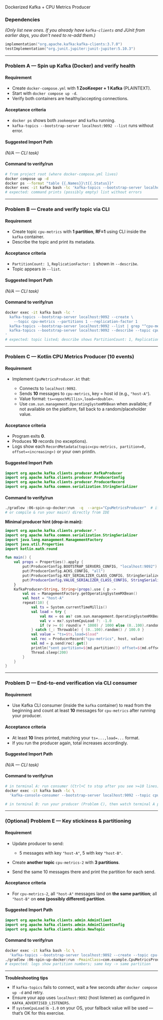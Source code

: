 Dockerized Kafka + CPU Metrics Producer

### Dependencies

*(Only list new ones. If you already have `kafka-clients` and JUnit from earlier days, you don’t need to re-add them.)*

```kotlin
implementation("org.apache.kafka:kafka-clients:3.7.0")
testImplementation("org.junit.jupiter:junit-jupiter:5.10.3")
```

---

### Problem A — Spin up Kafka (Docker) and verify health

#### Requirement

* Create `docker-compose.yml` with **1 ZooKeeper + 1 Kafka** (PLAINTEXT).
* Start with `docker compose up -d`.
* Verify both containers are healthy/accepting connections.

#### Acceptance criteria

* `docker ps` shows both `zookeeper` and `kafka` running.
* `kafka-topics --bootstrap-server localhost:9092 --list` runs without error.

#### Suggested Import Path

*(N/A — CLI task)*

#### Command to verify/run

```bash
# from project root (where docker-compose.yml lives)
docker compose up -d
docker ps --format "table {{.Names}}\t{{.Status}}"
docker exec -it kafka bash -lc 'kafka-topics --bootstrap-server localhost:9092 --list'
# expected: command prints (possibly empty) list without errors
```

---

### Problem B — Create and verify topic via CLI

#### Requirement

* Create topic `cpu-metrics` with **1 partition**, **RF=1** using CLI inside the `kafka` container.
* Describe the topic and print its metadata.

#### Acceptance criteria

* `PartitionCount: 1`, `ReplicationFactor: 1` shown in `--describe`.
* Topic appears in `--list`.

#### Suggested Import Path

*(N/A — CLI task)*

#### Command to verify/run

```bash
docker exec -it kafka bash -lc '
  kafka-topics --bootstrap-server localhost:9092 --create \
    --topic cpu-metrics --partitions 1 --replication-factor 1
  kafka-topics --bootstrap-server localhost:9092 --list | grep "^cpu-metrics$"
  kafka-topics --bootstrap-server localhost:9092 --describe --topic cpu-metrics
'
# expected: topic listed; describe shows PartitionCount: 1, ReplicationFactor: 1
```

---

### Problem C — Kotlin CPU Metrics Producer (10 events)

#### Requirement

* Implement `CpuMetricsProducer.kt` that:

  * Connects to `localhost:9092`.
  * Sends **10** messages to `cpu-metrics`, key = host id (e.g., `"host-A"`).
  * Value format: `ts=<epochMillis>,load=<double>`.
  * Use `com.sun.management.OperatingSystemMXBean` when available; if not available on the platform, fall back to a random/placeholder value.

#### Acceptance criteria

* Program exits **0**.
* Produces **10** records (no exceptions).
* Logs show each `RecordMetadata(topic=cpu-metrics, partition=0, offset=<increasing>)` or your own println.

#### Suggested Import Path

```kotlin
import org.apache.kafka.clients.producer.KafkaProducer
import org.apache.kafka.clients.producer.ProducerConfig
import org.apache.kafka.clients.producer.ProducerRecord
import org.apache.kafka.common.serialization.StringSerializer
```

#### Command to verify/run

```bash
./gradlew :06-spin-up-docker:run  -q  --args="CpuMetricsProducer"  # if you wire an application plugin entry, or just run the class from IDE
# or compile & run your main() directly from IDE
```

**Minimal producer hint (drop-in main):**

```kotlin
import org.apache.kafka.clients.producer.*
import org.apache.kafka.common.serialization.StringSerializer
import java.lang.management.ManagementFactory
import java.util.Properties
import kotlin.math.round

fun main() {
    val props = Properties().apply {
        put(ProducerConfig.BOOTSTRAP_SERVERS_CONFIG, "localhost:9092")
        put(ProducerConfig.ACKS_CONFIG, "all")
        put(ProducerConfig.KEY_SERIALIZER_CLASS_CONFIG, StringSerializer::class.java.name)
        put(ProducerConfig.VALUE_SERIALIZER_CLASS_CONFIG, StringSerializer::class.java.name)
    }
    KafkaProducer<String, String>(props).use { p ->
        val os = ManagementFactory.getOperatingSystemMXBean()
        val host = "host-A"
        repeat(10) {
            val ts = System.currentTimeMillis()
            val load = try {
                val mx = os as? com.sun.management.OperatingSystemMXBean
                val v = mx?.systemCpuLoad ?: -1.0
                if (v >= 0) round(v * 1000) / 1000 else (0..100).random() / 100.0
            } catch (_: Throwable) { (0..100).random() / 100.0 }
            val value = "ts=$ts,load=$load"
            val rec = ProducerRecord("cpu-metrics", host, value)
            val md = p.send(rec).get()
            println("sent partition=${md.partition()} offset=${md.offset()} value=$value")
            Thread.sleep(200)
        }
    }
}
```

---

### Problem D — End-to-end verification via CLI consumer

#### Requirement

* Use Kafka CLI consumer (inside the `kafka` container) to read from the beginning and count at least **10** messages for `cpu-metrics` after running your producer.

#### Acceptance criteria

* At least **10** lines printed, matching your `ts=...,load=...` format.
* If you run the producer again, total increases accordingly.

#### Suggested Import Path

*(N/A — CLI task)*

#### Command to verify/run

```bash
# in terminal A: run consumer (Ctrl+C to stop after you see >=10 lines)
docker exec -it kafka bash -lc \
  'kafka-console-consumer --bootstrap-server localhost:9092 --topic cpu-metrics --from-beginning'

# in terminal B: run your producer (Problem C), then watch terminal A print messages.
```

---

### (Optional) Problem E — Key stickiness & partitioning

#### Requirement

* Update producer to send:

  * 5 messages with key `"host-A"`, 5 with key `"host-B"`.
* Create **another topic** `cpu-metrics-2` with **3 partitions**.
* Send the same 10 messages there and print the partition for each send.

#### Acceptance criteria

* For `cpu-metrics-2`, all `"host-A"` messages land on **the same partition**; all `"host-B"` on **one (possibly different) partition**.

#### Suggested Import Path

```kotlin
import org.apache.kafka.clients.admin.AdminClient
import org.apache.kafka.clients.admin.AdminClientConfig
import org.apache.kafka.clients.admin.NewTopic
```

#### Command to verify/run

```bash
docker exec -it kafka bash -lc \
  'kafka-topics --bootstrap-server localhost:9092 --create --topic cpu-metrics-2 --partitions 3 --replication-factor 1'
./gradlew :06-spin-up-docker:run -PmainClass=com.example.CpuMetricsProducerPartitionedKt -q
# expected: logs show partition numbers; same key -> same partition
```

---

**Troubleshooting tips**

* If `kafka-topics` fails to connect, wait a few seconds after `docker compose up -d` and retry.
* Ensure your app uses `localhost:9092` (host listener) as configured in `KAFKA_ADVERTISED_LISTENERS`.
* If `systemCpuLoad` is `-1.0` on your OS, your fallback value will be used — that’s OK for this exercise.
